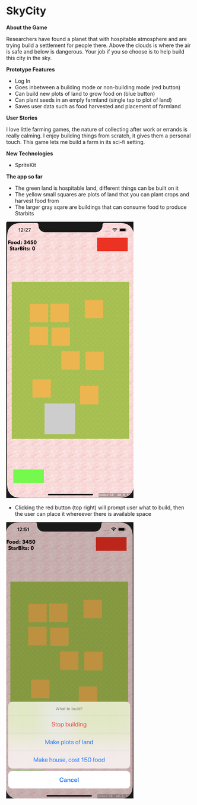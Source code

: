# SkyCity #

**About the Game**

Researchers have found a planet that with hospitable atmosphere and are trying build a settlement for people there. Above the clouds is where the air is safe and below is dangerous. Your job if you so choose is to help build this city in the sky.

**Prototype Features**

* Log In
* Goes inbetween a building mode or non-building mode (red button)
* Can build new plots of land to grow food on (blue button)
* Can plant seeds in an emply farmland (single tap to plot of land)
* Saves user data such as food harvested and placement of farmland 

**User Stories**

I love little farming games, the nature of collecting after work or errands is really calming. I enjoy building things from scratch, it gives them a personal touch. This game lets me build a farm in its sci-fi setting.


**New Technologies**
* SpriteKit


**The app so far**
* The green land is hospitable land, different things can be built on it
* The yellow small squares are plots of land that you can plant crops and harvest food from
* The larger gray sqare are buildings that can consume food to produce Starbits

<img src=https://github.com/Agarrovi1/SkyCity/blob/master/Images/Screen%20Shot%202020-06-20%20at%2012.27.18%20PM.png alt=Example of land with harvest plots and building width=343 height=743>

* Clicking the red button (top right) will prompt user what to build, then the user can place it whereever there is available space

<img src=https://github.com/Agarrovi1/SkyCity/blob/master/Images/Screen%20Shot%202020-06-20%20at%2012.51.23%20PM.png alt=What to build width=343 height=743>




